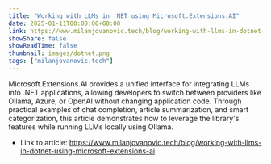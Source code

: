 ```yaml
---
title: "Working with LLMs in .NET using Microsoft.Extensions.AI"
date: 2025-01-11T00:00:00+00:00
link: https://www.milanjovanovic.tech/blog/working-with-llms-in-dotnet-using-microsoft-extensions-ai
showShare: false
showReadTime: false
thumbnail: images/dotnet.png
tags: ["milanjovanovic.tech"]
---
```

Microsoft.Extensions.AI provides a unified interface for integrating LLMs into .NET applications, allowing developers to switch between providers like Ollama, Azure, or OpenAI without changing application code. Through practical examples of chat completion, article summarization, and smart categorization, this article demonstrates how to leverage the library's features while running LLMs locally using Ollama.

- Link to article: https://www.milanjovanovic.tech/blog/working-with-llms-in-dotnet-using-microsoft-extensions-ai